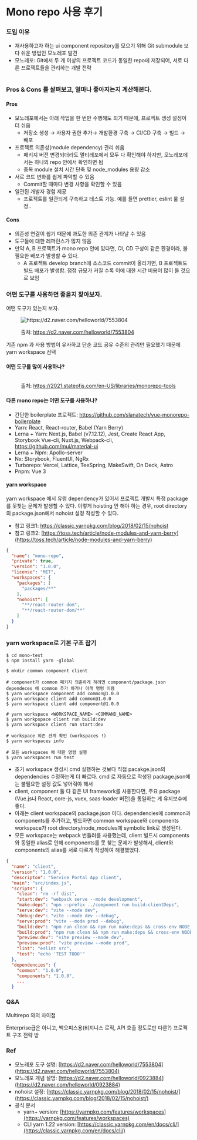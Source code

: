 # Mono repo 사용 후기

### 도입 이유

* 재사용하고자 하는 ui component repository를 모으기 위해 Git submodule 보다 쉬운 방법인 모노레포 발견
* &#x20;모노레포: Git에서 두 개 이상의 프로젝트 코드가 동일한 repo에 저장되어, 서로 다른 프로젝트들을 관리하는 개발 전략

<figure><img src="../.gitbook/assets/image (8).png" alt=""><figcaption></figcaption></figure>

### &#x20;Pros & Cons 를 살펴보고, 얼마나 좋아지는지 계산해본다.

#### Pros

* 모노레포에서는 아래 작업을 한 번만 수행해도 되기 때문에, 프로젝트 생성 설정이 더 쉬움
  * 저장소 생성 → 사용자 권한 추가→ 개발환경 구축 → CI/CD 구축 → 빌드 → 배포
* 프로젝트 의존성(module dependency) 관리 쉬움
  * 패키지 버전 변경되더라도 멀티레포에서 모두 다 확인해야 하지만, 모노레포에서는 하나의 repo 안에서 확인하면 됨
  * 중복 module 설치 시간 단축 및 node\_modules 용량 감소
* 서로 코드 변화를 쉽게 파악할 수 있음
  * Commit할 때마다 변경 사항을 확인할 수 있음
* 일관된 개발자 경험 제공
  * 프로젝트를 일관되게 구축하고 테스트 가능. 예를 들면 prettier, eslint 룰 설정..

#### Cons

* 의존성 연결이 쉽기 때문에 과도한 의존 관계가 나타날 수 있음
* 도구들에 대한 레퍼런스가 많지 않음
* 만약 A, B 프로젝트가 mono repo 안에 있다면, CI, CD 구성이 같은 환경이라, 불필요한 배포가 발생할 수 있다.
  * A 프로젝트 develop branch에 소스코드 commit이 올라가면, B 프로젝트도 빌드 배포가 발생함. 점점 규모가 커질 수록 이에 대한 시간 비용이 많이 들 것으로 보임



### 어떤 도구를 사용하면 좋을지 찾아보자.

어떤 도구가 있는지 보자.

<figure><img src="../.gitbook/assets/image (1).png" alt="https://d2.naver.com/helloworld/7553804"><figcaption><p>출처: <a href="https://d2.naver.com/helloworld/7553804">https://d2.naver.com/helloworld/7553804</a></p></figcaption></figure>

기존 npm 과 사용 방법이 유사하고 단순 코드 공유 수준의 관리만 필요했기 때문에 yarn workspace 선택

#### [&#xD; ](https://d2.naver.com/helloworld/7553804)어떤 도구를 많이 사용하나?

<figure><img src="../.gitbook/assets/image (5).png" alt=""><figcaption><p>출처: <a href="https://2021.stateofjs.com/en-US/libraries/monorepo-tools">https</a><a href="https://2021.stateofjs.com/en-US/libraries/monorepo-tools">://</a><a href="https://2021.stateofjs.com/en-US/libraries/monorepo-tools">2021.stateofjs.com/en-US/libraries/monorepo-tools</a></p></figcaption></figure>



#### 다른 mono repo는 어떤 도구를 사용하나?

* 간단한 boilerplate 프로젝트: https://github.com/slanatech/vue-monorepo-boilerplate
* Yarn: React, React-router, Babel (Yarn Berry)
* Lerna + Yarn: Next.js, Babel (v7.12.12), Jest, Create React App, Storybook Vue-cli, Nuxt.js, Webpack-cli, https://github.com/mui/material-ui
* Lerna + Npm: Apollo-server
* Nx: Storybook, FluentUI, NgRx
* Turborepo: Vercel, Lattice, TeeSpring, MakeSwift, On Deck, Astro
* Pnpm: Vue 3

#### yarn workspace

yarn workspace 에서 유령 dependency가 있어서 프로젝트 개발시 특정 package를 못찾는 문제가 발생할 수 있다. 이렇게 hoisting 안 해야 하는 경우, root directory의 package.json에서 nohoist 설정 작성할 수 있다.&#x20;

* 참고 링크1: https://classic.yarnpkg.com/blog/2018/02/15/nohoist
* 참고 링크2: [https://toss.tech/article/node-modules-and-yarn-berry](https://toss.tech/article/node-modules-and-yarn-berry)

```json
{
  "name": "mono-repo",
  "private": true,
  "version": "1.0.0",
  "license": "MIT",
  "workspaces": {
    "packages": [
      "packages/**"
    ],
    "nohoist": [
      "**/react-router-dom",
      "**/react-router-dom/**"
    ]
  }
}
```



### yarn workspace로 기본 구조 잡기

```shell
$ cd mono-test
$ npm install yarn -global

$ mkdir common component client

# component가 common 패키지 의존하게 하려면 component/package.json dependeces 에 common 추가 하거나 아래 명령 이용
$ yarn workspace component add common@1.0.0
$ yarn workspace client add common@1.0.0
$ yarn workspace client add component@1.0.0

# yarn workspace <WORKSPACE_NAME> <COMMAND_NAME> 
$ yarn workpspace client run build:dev
$ yarn workspace client run start:dev

# workspace 의존 관계 확인 (workspaces !)
$ yarn workspaces info 

# 모든 workspaces 에 대한 명령 실행
$ yarn workspaces run test
```

* 초기 workspace 생성시 cmd 실행하는 것보다 직접 pacakge.json의 dependencies 수정하는게 더 빠르다. cmd 로 자동으로 작성된 package.json에는 불필요한 설정 값도 넣어줘야 해서
* client, component 둘 다 같은 UI framework를 사용한다면, 주요 package (Vue.js나 React, core-js, vuex, saas-loader 버전)을 통일하는 게 유지보수에 좋다.
* 아래는 client workspace의 package.json 이다. dependencies에 common과 components를 추가하고, 빌드하면 common workspace와 components workspace가 root directory/node\_modules에 symbolic link로 생성된다.&#x20;
* 모든 workspace는 webpack 번들러를 사용했는데, client 빌드시 components 와 동일한 alias로 인해 components를 못 찾는 문제가 발생해서, client와 components의 alias를 서로 다르게 작성하여 해결했었다.&#x20;

```json
{
  "name": "client",
  "version": "1.0.0",
  "descripton": "Service Portal App client",
  "main": "src/index.js",
  "scripts": {
    "clean": "rm -rf dist",
    "start:dev": "webpack serve --mode development",
    "make:deps": "npm --prefix ../component run build:clientDeps",
    "serve:dev": "vite --mode dev",
    "debug:dev": "vite --mode dev --debug",
    "serve:prod": "vite --mode prod --debug",
    "build:dev": "npm run clean && npm run make:deps && cross-env NODE_OPTIONS=--max_old_space_size=4096 vite build --mode dev",
    "build:prod": "npm run clean && npm run make:deps && cross-env NODE_OPTIONS=--max_old_space_size=4096 vite build --mode prod",
    "preview:dev": "vite preview --mode dev",
    "preview:prod": "vite preview --mode prod",
    "lint": "eslint src",
    "test": "echo 'TEST TODO'"
  },
  "dependencies": {
    "common": "1.0.0",
    "components": "1.0.0",
    ...
  }
```



### Q\&A

Multirepo 와의 차이점

Enterprise급은 아니고, 백오피스용(비지니스 로직, API 호출 정도로만 다른?) 프로젝트 구조 전략 방

### Ref

* 모노레포 도구 설명: [https://d2.naver.com/helloworld/7553804](https://d2.naver.com/helloworld/7553804)
* 모노레포 개념 설명: [https://d2.naver.com/helloworld/0923884](https://d2.naver.com/helloworld/0923884)
* nohoist 설정: [https://classic.yarnpkg.com/blog/2018/02/15/nohoist/](https://classic.yarnpkg.com/blog/2018/02/15/nohoist/)
* 공식 문서
  * yarn+ version: [https://yarnpkg.com/features/workspaces](https://yarnpkg.com/features/workspaces)
  * CLI yarn 1.22 version: [https://classic.yarnpkg.com/en/docs/cli/](https://classic.yarnpkg.com/en/docs/cli/)
